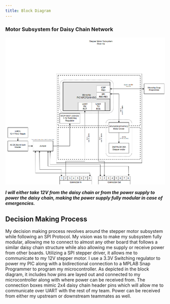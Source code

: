 ```yaml
---
title: Block Diagram
---
```


### Motor Subsystem for Daisy Chain Network

<img src="https://raw.githubusercontent.com/shonha/EGR314SSH.github.io/refs/heads/main/images/BOMFINALE.png" width="1000" alt="Block Diagram">


***I will either take 12V from the daisy chain or from the power supply to power the daisy chain, making the power supply fully modular in case of emergencies.***

## Decision Making Process

My decision making process revolves around the stepper motor subsystem while following an SPI Protocol. My vision was to make my subsystem fully modular, allowing me to connect to almost any other board that follows a similar daisy chain structure while also allowing me supply or receive power from other boards. Utilizing a SPI stepper driver, it allows me to communicate to my 12V stepper motor. I use a 3.3V Switching regulator to power my PIC along with a bidirectional connection to a MPLAB Snap Programmer to program my microcontroller. As depicted in the block diagram, it includes how pins are layed out and connected to my microcontroller along with where power can be received from. The connection boxes mimic 2x4 daisy chain header pins which will allow me to communicate over UART with the rest of my team. Power can be received from either my upstream or downstream teammates as well.


